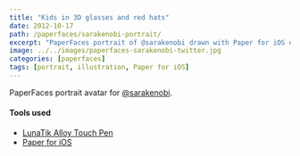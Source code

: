 ```yaml
---
title: "Kids in 3D glasses and red hats"
date: 2012-10-17
path: /paperfaces/sarakenobi-portrait/
excerpt: "PaperFaces portrait of @sarakenobi drawn with Paper for iOS on an iPad."
image: ../../images/paperfaces-sarakenobi-twitter.jpg
categories: [paperfaces]
tags: [portrait, illustration, Paper for iOS]
---
```


PaperFaces portrait avatar for [@sarakenobi](https://twitter.com/sarakenobi).

#### Tools used

- [LunaTik Alloy Touch Pen](https://www.amazon.com/gp/product/B00821TR7G/ref=as_li_ss_tl?ie=UTF8&tag=mademist-20&linkCode=as2&camp=1789&creative=390957&creativeASIN=B00821TR7G)
- [Paper for iOS](https://paper.bywetransfer.com/)
